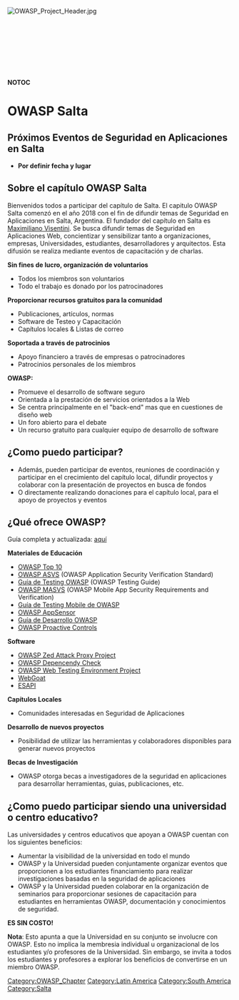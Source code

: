 <div style="width:100%;height:160px;border:0,margin:0;overflow: hidden;">

![OWASP_Project_Header.jpg](OWASP_Project_Header.jpg
"OWASP_Project_Header.jpg")

</div>

__NOTOC__

# OWASP Salta

## Próximos Eventos de Seguridad en Aplicaciones en Salta

  - **Por definir fecha y lugar**

## Sobre el capítulo OWASP Salta

Bienvenidos todos a participar del capítulo de Salta. El capitulo OWASP
Salta comenzó en el año 2018 con el fin de difundir temas de Seguridad
en Aplicaciones en Salta, Argentina. El fundador del capítulo en Salta
es [Maximiliano Visentini](mailto:visentini@gmail.com).
Se busca difundir temas de Seguridad en Aplicaciones Web, concientizar y
sensibilizar tanto a organizaciones, empresas, Universidades,
estudiantes, desarrolladores y arquitectos. Esta difusión se realiza
mediante eventos de capacitación y de charlas.

**Sin fines de lucro, organización de voluntarios**

  - Todos los miembros son voluntarios
  - Todo el trabajo es donado por los patrocinadores

**Proporcionar recursos gratuitos para la comunidad**

  - Publicaciones, artículos, normas
  - Software de Testeo y Capacitación
  - Capítulos locales & Listas de correo

**Soportada a través de patrocinios**

  - Apoyo financiero a través de empresas o patrocinadores
  - Patrocinios personales de los miembros

**OWASP:**

  - Promueve el desarrollo de software seguro
  - Orientada a la prestación de servicios orientados a la Web
  - Se centra principalmente en el "back-end" mas que en cuestiones de
    diseño web
  - Un foro abierto para el debate
  - Un recurso gratuito para cualquier equipo de desarrollo de software

## ¿Como puedo participar?

  - Además, pueden participar de eventos, reuniones de coordinación y
    participar en el crecimiento del capítulo local, difundir proyectos
    y colaborar con la presentación de proyectos en busca de fondos
  - O directamente realizando donaciones para el capítulo local, para el
    apoyo de proyectos y eventos

## ¿Qué ofrece OWASP?

Guía completa y actualizada: [aquí](:Category:OWASP_Project "wikilink")

**Materiales de Educación**

  - [OWASP Top 10](:Category:OWASP_Top_Ten_Project "wikilink")
  - [OWASP
    ASVS](:Category:OWASP_Application_Security_Verification_Standard_Project "wikilink")
    (OWASP Application Security Verification Standard)
  - [Guía de Testing OWASP](OWASP_Testing_Project "wikilink") (OWASP
    Testing Guide)
  - [OWASP MASVS](OWASP_Mobile_Security_Testing_Guide "wikilink") (OWASP
    Mobile App Security Requirements and Verification)
  - [Guía de Testing Mobile de
    OWASP](OWASP_Mobile_Security_Testing_Guide "wikilink")
  - [OWASP AppSensor](OWASP_AppSensor_Project "wikilink")
  - [Guía de Desarrollo OWASP](OWASP_Guide_Project "wikilink")
  - [OWASP Proactive Controls](OWASP_Proactive_Controls "wikilink")

**Software**

  - [OWASP Zed Attack Proxy
    Project](OWASP_Zed_Attack_Proxy_Project "wikilink")
  - [OWASP Depencendy Check](OWASP_Dependency_Check "wikilink")
  - [OWASP Web Testing Environment
    Project](OWASP_Web_Testing_Environment_Project "wikilink")
  - [WebGoat](WebGoat "wikilink")
  - [ESAPI](ESAPI "wikilink")

**Capítulos Locales**

  - Comunidades interesadas en Seguridad de Aplicaciones

**Desarrollo de nuevos proyectos**

  - Posibilidad de utilizar las herramientas y colaboradores disponibles
    para generar nuevos proyectos

**Becas de Investigación**

  - OWASP otorga becas a investigadores de la seguridad en aplicaciones
    para desarrollar herramientas, guias, publicaciones, etc.

## ¿Como puedo participar siendo una universidad o centro educativo?

Las universidades y centros educativos que apoyan a OWASP cuentan con
los siguientes beneficios:

  - Aumentar la visibilidad de la universidad en todo el mundo
  - OWASP y la Universidad pueden conjuntamente organizar eventos que
    proporcionen a los estudiantes financiamiento para realizar
    investigaciones basadas en la seguridad de aplicaciones
  - OWASP y la Universidad pueden colaborar en la organización de
    seminarios para proporcionar sesiones de capacitación para
    estudiantes en herramientas OWASP, documentación y conocimientos de
    seguridad.

**ES SIN COSTO\!**

**Nota**: Esto apunta a que la Universidad en su conjunto se involucre
con OWASP. Esto no implica la membresia individual u organizacional de
los estudiantes y/o profesores de la Universidad. Sin embargo, se invita
a todos los estudiantes y profesores a explorar los beneficios de
convertirse en un miembro OWASP.

[Category:OWASP_Chapter](Category:OWASP_Chapter "wikilink")
[Category:Latin America](Category:Latin_America "wikilink")
[Category:South America](Category:South_America "wikilink")
[Category:Salta](Category:Salta "wikilink")